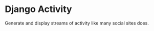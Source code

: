 Django Activity
====================

Generate and display streams of activity like many social sites does.
